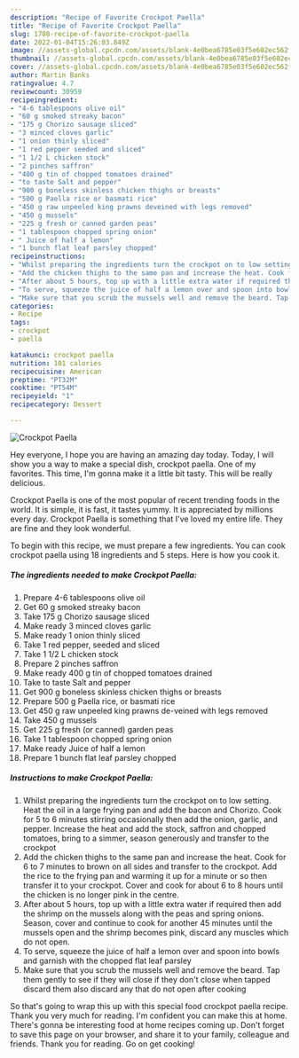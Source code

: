 ```yaml
---
description: "Recipe of Favorite Crockpot Paella"
title: "Recipe of Favorite Crockpot Paella"
slug: 1708-recipe-of-favorite-crockpot-paella
date: 2022-01-04T15:26:03.849Z
image: //assets-global.cpcdn.com/assets/blank-4e0bea6785e03f5e602ec562f230caae08da540cada707380b4fe1bbebba43da.png
thumbnail: //assets-global.cpcdn.com/assets/blank-4e0bea6785e03f5e602ec562f230caae08da540cada707380b4fe1bbebba43da.png
cover: //assets-global.cpcdn.com/assets/blank-4e0bea6785e03f5e602ec562f230caae08da540cada707380b4fe1bbebba43da.png
author: Martin Banks
ratingvalue: 4.7
reviewcount: 30959
recipeingredient:
- "4-6 tablespoons olive oil"
- "60 g smoked streaky bacon"
- "175 g Chorizo sausage sliced"
- "3 minced cloves garlic"
- "1 onion thinly sliced"
- "1 red pepper seeded and sliced"
- "1 1/2 L chicken stock"
- "2 pinches saffron"
- "400 g tin of chopped tomatoes drained"
- "to taste Salt and pepper"
- "900 g boneless skinless chicken thighs or breasts"
- "500 g Paella rice or basmati rice"
- "450 g raw unpeeled king prawns deveined with legs removed"
- "450 g mussels"
- "225 g fresh or canned garden peas"
- "1 tablespoon chopped spring onion"
- " Juice of half a lemon"
- "1 bunch flat leaf parsley chopped"
recipeinstructions:
- "Whilst preparing the ingredients turn the crockpot on to low setting. Heat the oil in a large frying pan and add the bacon and Chorizo. Cook for 5 to 6 minutes stirring occasionally then add the onion, garlic, and pepper. Increase the heat and add the stock, saffron and chopped tomatoes, bring to a simmer, season generously and transfer to the crockpot"
- "Add the chicken thighs to the same pan and increase the heat. Cook for 6 to 7 minutes to brown on all sides and transfer to the crockpot. Add the rice to the frying pan and warming it up for a minute or so then transfer it to your crockpot. Cover and cook for about 6 to 8 hours until the chicken is no longer pink in the centre."
- "After about 5 hours, top up with a little extra water if required then add the shrimp on the mussels along with the peas and spring onions. Season, cover and continue to cook for another 45 minutes until the mussels open and the shrimp becomes pink, discard any muscles which do not open."
- "To serve, squeeze the juice of half a lemon over and spoon into bowls and garnish with the chopped flat leaf parsley"
- "Make sure that you scrub the mussels well and remove the beard. Tap them gently to see if they will close if they don&#39;t close when tapped discard them also discard any that do not open after cooking"
categories:
- Recipe
tags:
- crockpot
- paella

katakunci: crockpot paella 
nutrition: 101 calories
recipecuisine: American
preptime: "PT32M"
cooktime: "PT54M"
recipeyield: "1"
recipecategory: Dessert

---
```



![Crockpot Paella](//assets-global.cpcdn.com/assets/blank-4e0bea6785e03f5e602ec562f230caae08da540cada707380b4fe1bbebba43da.png)

Hey everyone, I hope you are having an amazing day today. Today, I will show you a way to make a special dish, crockpot paella. One of my favorites. This time, I'm gonna make it a little bit tasty. This will be really delicious.



Crockpot Paella is one of the most popular of recent trending foods in the world. It is simple, it is fast, it tastes yummy. It is appreciated by millions every day. Crockpot Paella is something that I've loved my entire life. They are fine and they look wonderful.


To begin with this recipe, we must prepare a few ingredients. You can cook crockpot paella using 18 ingredients and 5 steps. Here is how you cook it.

<!--inarticleads1-->

##### The ingredients needed to make Crockpot Paella:

1. Prepare 4-6 tablespoons olive oil
1. Get 60 g smoked streaky bacon
1. Take 175 g Chorizo sausage sliced
1. Make ready 3 minced cloves garlic
1. Make ready 1 onion thinly sliced
1. Take 1 red pepper, seeded and sliced
1. Take 1 1/2 L chicken stock
1. Prepare 2 pinches saffron
1. Make ready 400 g tin of chopped tomatoes drained
1. Take to taste Salt and pepper
1. Get 900 g boneless skinless chicken thighs or breasts
1. Prepare 500 g Paella rice, or basmati rice
1. Get 450 g raw unpeeled king prawns de-veined with legs removed
1. Take 450 g mussels
1. Get 225 g fresh (or canned) garden peas
1. Take 1 tablespoon chopped spring onion
1. Make ready  Juice of half a lemon
1. Prepare 1 bunch flat leaf parsley chopped




<!--inarticleads2-->

##### Instructions to make Crockpot Paella:

1. Whilst preparing the ingredients turn the crockpot on to low setting. Heat the oil in a large frying pan and add the bacon and Chorizo. Cook for 5 to 6 minutes stirring occasionally then add the onion, garlic, and pepper. Increase the heat and add the stock, saffron and chopped tomatoes, bring to a simmer, season generously and transfer to the crockpot
1. Add the chicken thighs to the same pan and increase the heat. Cook for 6 to 7 minutes to brown on all sides and transfer to the crockpot. Add the rice to the frying pan and warming it up for a minute or so then transfer it to your crockpot. Cover and cook for about 6 to 8 hours until the chicken is no longer pink in the centre.
1. After about 5 hours, top up with a little extra water if required then add the shrimp on the mussels along with the peas and spring onions. Season, cover and continue to cook for another 45 minutes until the mussels open and the shrimp becomes pink, discard any muscles which do not open.
1. To serve, squeeze the juice of half a lemon over and spoon into bowls and garnish with the chopped flat leaf parsley
1. Make sure that you scrub the mussels well and remove the beard. Tap them gently to see if they will close if they don&#39;t close when tapped discard them also discard any that do not open after cooking




So that's going to wrap this up with this special food crockpot paella recipe. Thank you very much for reading. I'm confident you can make this at home. There's gonna be interesting food at home recipes coming up. Don't forget to save this page on your browser, and share it to your family, colleague and friends. Thank you for reading. Go on get cooking!
